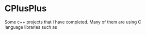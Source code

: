 # CPlusPlus
Some c++ projects that I have completed.
Many of them are using C language libraries such as <cstring>
